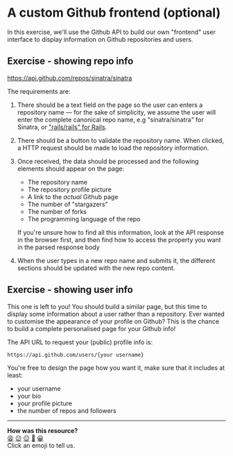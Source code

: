 # A custom Github frontend (optional)

In this exercise, we'll use the Github API to build our own "frontend" user interface to display information on Github repositories and users. 

## Exercise - showing repo info

https://api.github.com/repos/sinatra/sinatra

The requirements are:

1. There should be a text field on the page so the user can enters a repository name — for the sake of simplicity, we assume the user will enter the complete canonical repo name, e.g "sinatra/sinatra" for Sinatra, or ["rails/rails" for Rails](https://api.github.com/repos/rails/rails).

2. There should be a button to validate the repository name. When clicked, a HTTP request should be made to load the repository information.

3. Once received, the data should be processed and the following elements should appear on the page:
    * The repository name
    * The repository profile picture
    * A link to the *actual* Github page
    * The number of "stargazers"
    * The number of forks
    * The programming language of the repo

    If you're unsure how to find all this information, look at the API response in the browser first, and then find how to access the property you want in the parsed response body

4. When the user types in a new repo name and submits it, the different sections should be updated with the new repo content.

## Exercise - showing user info

This one is left to you! You should build a similar page, but this time to display some information about a user rather than a repository. Ever wanted to customise the appearance of your profile on Github? This is the chance to build a complete personalised page for your Github info!

The API URL to request your (public) profile info is:
```
https://api.github.com/users/{your username}
```

You're free to design the page how you want it, make sure that it includes at least:
 * your username
 * your bio
 * your profile picture
 * the number of repos and followers

<!-- BEGIN GENERATED SECTION DO NOT EDIT -->

---

**How was this resource?**  
[😫](https://airtable.com/shrUJ3t7KLMqVRFKR?prefill_Repository=makersacademy/javascript-web-applications&prefill_File=contents/xxx_github_frontend.md&prefill_Sentiment=😫) [😕](https://airtable.com/shrUJ3t7KLMqVRFKR?prefill_Repository=makersacademy/javascript-web-applications&prefill_File=contents/xxx_github_frontend.md&prefill_Sentiment=😕) [😐](https://airtable.com/shrUJ3t7KLMqVRFKR?prefill_Repository=makersacademy/javascript-web-applications&prefill_File=contents/xxx_github_frontend.md&prefill_Sentiment=😐) [🙂](https://airtable.com/shrUJ3t7KLMqVRFKR?prefill_Repository=makersacademy/javascript-web-applications&prefill_File=contents/xxx_github_frontend.md&prefill_Sentiment=🙂) [😀](https://airtable.com/shrUJ3t7KLMqVRFKR?prefill_Repository=makersacademy/javascript-web-applications&prefill_File=contents/xxx_github_frontend.md&prefill_Sentiment=😀)  
Click an emoji to tell us.

<!-- END GENERATED SECTION DO NOT EDIT -->
